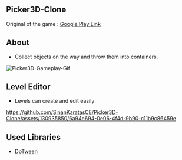 ## Picker3D-Clone
Original of the game : [Google Play Link](https://play.google.com/store/apps/details?id=com.ponyom.collect&hl=tr) 
## About
- Collect objects on the way and throw them into containers.

![Picker3D-Gameplay-Gif](https://github.com/SinanKaratasCE/Picker3D-Clone/assets/130935850/e0627b9d-6e89-453e-985f-bdf60e9c1a3a)
## Level Editor
- Levels can create and edit easily

https://github.com/SinanKaratasCE/Picker3D-Clone/assets/130935850/6a94e694-0e06-4f4d-9b90-c11b9c86459e

## Used Libraries
- [DoTween](https://github.com/Demigiant/dotween)
